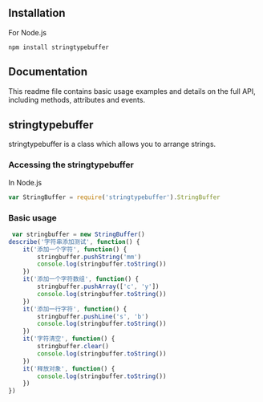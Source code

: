 
## Installation
For Node.js 
````
npm install stringtypebuffer
````

## Documentation

This readme file contains basic usage examples and 
details on the full API, including methods, 
attributes and events.

## stringtypebuffer

stringtypebuffer is a class which allows you to arrange strings.

### Accessing the stringtypebuffer

In Node.js
```js
var StringBuffer = require('stringtypebuffer').StringBuffer
```


### Basic usage

```js
 var stringbuffer = new StringBuffer()
describe('字符串添加测试', function() {
    it('添加一个字符', function() {
        stringbuffer.pushString('mm')
        console.log(stringbuffer.toString())
    })
    it('添加一个字符数组', function() {
        stringbuffer.pushArray(['c', 'y'])
        console.log(stringbuffer.toString())
    })
    it('添加一行字符', function() {
        stringbuffer.pushLine('s', 'b')
        console.log(stringbuffer.toString())
    })
    it('字符清空', function() {
        stringbuffer.clear()
        console.log(stringbuffer.toString())
    })
    it('释放对象', function() {
        console.log(stringbuffer.toString())
    })
})
```

